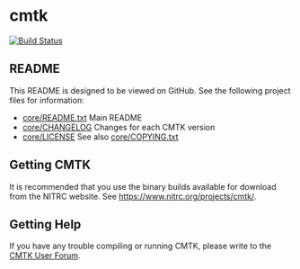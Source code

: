 # cmtk

[![Build Status](https://img.shields.io/travis/jefferis/cmtk.svg)](https://travis-ci.org/jefferis/cmtk) 

## README

This README is designed to be viewed on GitHub. See the following project files
for information:

  * [core/README.txt](core/README.txt) Main README
  * [core/CHANGELOG](core/CHANGELOG) Changes for each CMTK version
  * [core/LICENSE](core/LICENSE) See also [core/COPYING.txt](core/COPYING.txt)

## Getting CMTK

It is recommended that you use the binary builds available for download from 
the NITRC website. See https://www.nitrc.org/projects/cmtk/.

## Getting Help

If you have any trouble compiling or running CMTK, please write to the 
[CMTK User Forum](https://www.nitrc.org/forum/forum.php?forum_id=857).

